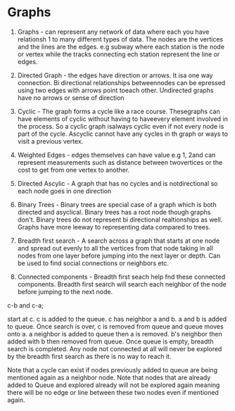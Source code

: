 # Graphs 

1. Graphs - can represent any network of data where each you have relationsh 1 to many different types of data. The nodes are the vertices and the lines are the edges. e.g subway where each station is the node or vertex while the tracks connecting ech station represent the line or edges. 
 
2. Directed Graph - the edges have direction or arrows. It isa one way connection. Bi directional relationships betweennodes can be epressed using two edges with arrows point toeach other. Undirected graphs have no arrows or sense of direction

3. Cyclic - The graph forms a cycle like a race course. Thesegraphs can have elements of cyclic without having to haveevery element involved in the process. So a cyclic graph isalways cyclic even if not every node is part of the cycle. Ascyclic cannot have any cycles in th graph or ways to visit a previous vertex.

4. Weighted Edges - edges themselves can have value e.g 1, 2and can represent measurements such as distance between twovertices or the cost to get from one vertex to another. 

5. Directed Ascylic - A graph that has no cycles and is notdirectional so each node goes in one direction

6. Binary Trees - Binary trees are special case of a graph which is both directed and asyclical. Binary trees has a root node though graphs don't. Binary trees do not represent bi directional realtionships as well. Graphs have more leeway to representing data compared to trees. 

7. Breadth first search - A search across a graph that starts at one node and spread out evenly to all the vertices from that node taking in all nodes from one layer before jumping into the next layer or depth. Can be used to find social connections or neighbors etc. 

8. Connected components - Breadth first seach help fnd these connected components. Breadth first search will search each neighbor of the node before jumping to the next node. 

c-b and c-a;  

start at c. c is added to the queue. c has neighbor a and b. a and b is added to queue. Once search is over, c is removed from queue and queue moves onto a. a neighbor is added to queue then a is removed. b's neighbor then added with b then removed from queue. Once queue is empty, breadth search is completed. Any node not connected at all will never be explored by the breadth first search as there is no way to reach it. 

 Note that a cycle can exist if nodes previously added to queue are being mentioned again as a neighbor node. Note that nodes that are already added to Queue and explored already will not be explored again meaning there will be no edge or line between these two nodes even if mentioned again. 